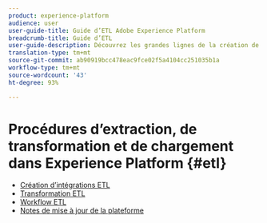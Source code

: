 ```yaml
---
product: experience-platform
audience: user
user-guide-title: Guide d’ETL Adobe Experience Platform
breadcrumb-title: Guide d’ETL
user-guide-description: Découvrez les grandes lignes de la création de connecteurs sécurisés et performants pour l’ingestion de données dans Platform.
translation-type: tm+mt
source-git-commit: ab90919bcc478eac9fce02f5a4104cc251035b1a
workflow-type: tm+mt
source-wordcount: '43'
ht-degree: 93%

---
```



# Procédures d’extraction, de transformation et de chargement dans Experience Platform {#etl}

- [Création d’intégrations ETL](home.md)
- [Transformation ETL](transformations.md)
- [Workflow ETL](workflow.md)
- [Notes de mise à jour de la plateforme](https://docs.adobe.com/content/help/fr-FR/experience-platform/release-notes/latest.html)